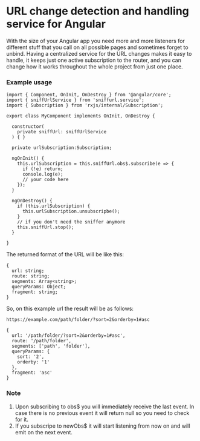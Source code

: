 # URL change detection and handling service for Angular

With the size of your Angular app you need more and more listeners for different stuff that you call on all possible pages
and sometimes forget to unbind. Having a centralized service for the URL changes makes it easy to handle, it keeps just one
active subscription to the router, and you can change how it works throughout the whole project from just one place.

### Example usage

```
import { Component, OnInit, OnDestroy } from '@angular/core';
import { sniffUrlService } from 'sniffurl.service';
import { Subscription } from 'rxjs/internal/Subscription';

export class MyComponent implements OnInit, OnDestroy {
  
  constructor(
    private sniffUrl: sniffUrlService
  ) { }

  private urlSubscription:Subscription;

  ngOnInit() {
    this.urlSubscription = this.sniffUrl.obs$.subscribe(e => {
      if (!e) return;
      console.log(e);
      // your code here
    });
  }

  ngOnDestroy() {
    if (this.urlSubscription) {
      this.urlSubscription.unsubscripbe();
    }
    // if you don't need the sniffer anymore
    this.sniffUrl.stop();
  }

}
```

The returned format of the URL will be like this:
```
{
  url: string;
  route: string;
  segments: Array<string>;
  queryParams: Object;
  fragment: string;
}
```

So, on this example url the result will be as follows:
```
https://example.com/path/folder/?sort=2&orderby=1#asc
```
```
{
  url: '/path/folder/?sort=2&orderby=1#asc',
  route: '/path/folder',
  segments: ['path', 'folder'],
  queryParams: {
    sort: '2',
    orderby: '1'
  },
  fragment: 'asc'
}
```
### Note
1. Upon subscribing to obs$ you will immediately receive the last event. In case there is no previous event it will return null so you need to check for it.
2. If you subscripe to newObs$ it will start listening from now on and will emit on the next event.

